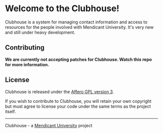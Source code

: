# Welcome to the Clubhouse!

Clubhouse is a system for managing contact information and access to resources for the people involved with Mendicant University. It's very new
and still under heavy development.

## Contributing

**We are currently not accepting patches for Clubhouse. Watch this repo for
more information.**

## License

Clubhouse is released under the [Affero GPL version 3](http://www.gnu.org/licenses/agpl.html).

If you wish to contribute to Clubhouse, you will retain your own copyright but must agree to license your code under the same terms as the project itself.

------

Clubhouse - a [Mendicant University](http://mendicantuniversity.org) project